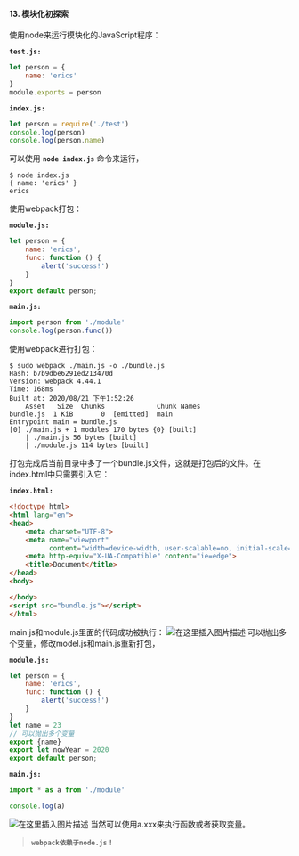 #### 13. 模块化初探索

使用node来运行模块化的JavaScript程序：

**`test.js:`**
```js
let person = {
    name: 'erics'
}
module.exports = person
```
**`index.js:`**
```js
let person = require('./test')
console.log(person)
console.log(person.name)
```
可以使用 **`node index.js`** 命令来运行，
```shell
$ node index.js 
{ name: 'erics' }
erics
```
使用webpack打包：

**`module.js:`**
```js
let person = {
    name: 'erics',
    func: function () {
        alert('success!')
    }
}
export default person;
```
**`main.js:`**
```js
import person from './module'
console.log(person.func())
```
使用webpack进行打包：
```shell
$ sudo webpack ./main.js -o ./bundle.js
Hash: b7b9dbe6291ed213470d
Version: webpack 4.44.1
Time: 168ms
Built at: 2020/08/21 下午1:52:26
    Asset   Size  Chunks             Chunk Names
bundle.js  1 KiB       0  [emitted]  main
Entrypoint main = bundle.js
[0] ./main.js + 1 modules 170 bytes {0} [built]
    | ./main.js 56 bytes [built]
    | ./module.js 114 bytes [built]

```
打包完成后当前目录中多了一个bundle.js文件，这就是打包后的文件。在index.html中只需要引入它：

**`index.html:`**
```html
<!doctype html>
<html lang="en">
<head>
    <meta charset="UTF-8">
    <meta name="viewport"
          content="width=device-width, user-scalable=no, initial-scale=1.0, maximum-scale=1.0, minimum-scale=1.0">
    <meta http-equiv="X-UA-Compatible" content="ie=edge">
    <title>Document</title>
</head>
<body>

</body>
<script src="bundle.js"></script>
</html>
```
main.js和module.js里面的代码成功被执行：
![在这里插入图片描述](https://img-blog.csdnimg.cn/20200821140830134.png?x-oss-process=image/watermark,type_ZmFuZ3poZW5naGVpdGk,shadow_10,text_aHR0cHM6Ly9ibG9nLmNzZG4ubmV0L1RoYW5sb24=,size_16,color_FFFFFF,t_70#pic_left)
可以抛出多个变量，修改model.js和main.js重新打包，

**`module.js:`**
```js
let person = {
    name: 'erics',
    func: function () {
        alert('success!')
    }
}
let name = 23
// 可以抛出多个变量
export {name}
export let nowYear = 2020
export default person;
```
**`main.js:`**
```js
import * as a from './module'

console.log(a)
```
![在这里插入图片描述](https://img-blog.csdnimg.cn/20200821141624806.png?x-oss-process=image/watermark,type_ZmFuZ3poZW5naGVpdGk,shadow_10,text_aHR0cHM6Ly9ibG9nLmNzZG4ubmV0L1RoYW5sb24=,size_16,color_FFFFFF,t_70#pic_left)
当然可以使用a.xxx来执行函数或者获取变量。

>**`webpack依赖于node.js！`**